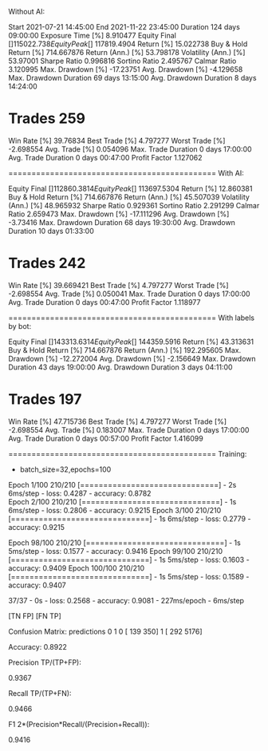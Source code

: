 Without AI:

Start                     2021-07-21 14:45:00
End                       2021-11-22 23:45:00
Duration                    124 days 09:00:00
Exposure Time [%]                    8.910477
Equity Final [$]                   115022.738
Equity Peak [$]                   117819.4904
Return [%]                          15.022738
Buy & Hold Return [%]              714.667876
Return (Ann.) [%]                   53.798178
Volatility (Ann.) [%]                53.97001
Sharpe Ratio                         0.996816
Sortino Ratio                        2.495767
Calmar Ratio                         3.120995
Max. Drawdown [%]                   -17.23751
Avg. Drawdown [%]                   -4.129658
Max. Drawdown Duration       69 days 13:15:00
Avg. Drawdown Duration        8 days 14:24:00
# Trades                                  259
Win Rate [%]                         39.76834
Best Trade [%]                       4.797277
Worst Trade [%]                     -2.698554
Avg. Trade [%]                       0.054096
Max. Trade Duration           0 days 17:00:00
Avg. Trade Duration           0 days 00:47:00
Profit Factor                        1.127062

=============================================
With AI: 

Equity Final [$]                  112860.3814
Equity Peak [$]                   113697.5304
Return [%]                          12.860381
Buy & Hold Return [%]              714.667876
Return (Ann.) [%]                   45.507039
Volatility (Ann.) [%]               48.965932
Sharpe Ratio                         0.929361
Sortino Ratio                        2.291299
Calmar Ratio                         2.659473
Max. Drawdown [%]                  -17.111296
Avg. Drawdown [%]                    -3.73416
Max. Drawdown Duration       68 days 19:30:00
Avg. Drawdown Duration       10 days 01:33:00
# Trades                                  242
Win Rate [%]                        39.669421
Best Trade [%]                       4.797277
Worst Trade [%]                     -2.698554
Avg. Trade [%]                       0.050041
Max. Trade Duration           0 days 17:00:00
Avg. Trade Duration           0 days 00:47:00
Profit Factor                        1.118977

=============================================
With labels by bot:

Equity Final [$]                  143313.6314
Equity Peak [$]                   144359.5916
Return [%]                          43.313631
Buy & Hold Return [%]              714.667876
Return (Ann.) [%]                  192.295605
Max. Drawdown [%]                  -12.272004
Avg. Drawdown [%]                   -2.156649
Max. Drawdown Duration       43 days 19:00:00
Avg. Drawdown Duration        3 days 04:11:00
# Trades                                  197
Win Rate [%]                        47.715736
Best Trade [%]                       4.797277
Worst Trade [%]                     -2.698554
Avg. Trade [%]                       0.183007
Max. Trade Duration           0 days 17:00:00
Avg. Trade Duration           0 days 00:57:00
Profit Factor                        1.416099

=============================================
Training:

- batch_size=32,epochs=100

Epoch 1/100
210/210 [==============================] - 2s 6ms/step - loss: 0.4287 - accuracy: 0.8782  
Epoch 2/100
210/210 [==============================] - 1s 6ms/step - loss: 0.2806 - accuracy: 0.9215
Epoch 3/100
210/210 [==============================] - 1s 6ms/step - loss: 0.2779 - accuracy: 0.9215

Epoch 98/100
210/210 [==============================] - 1s 5ms/step - loss: 0.1577 - accuracy: 0.9416
Epoch 99/100
210/210 [==============================] - 1s 5ms/step - loss: 0.1603 - accuracy: 0.9409
Epoch 100/100
210/210 [==============================] - 1s 5ms/step - loss: 0.1589 - accuracy: 0.9407

37/37 - 0s - loss: 0.2568 - accuracy: 0.9081 - 227ms/epoch - 6ms/step


[TN FP]
[FN TP]

Confusion Matrix:
   predictions
    0     1
0 [ 139  350]
1 [ 292 5176]

Accuracy:
0.8922

Precision TP/(TP+FP):

0.9367

Recall TP/(TP+FN):

0.9466

F1 2*(Precision*Recall/(Precision+Recall)):

0.9416


